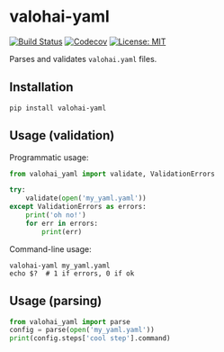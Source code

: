 # valohai-yaml

[![Build Status](https://travis-ci.org/valohai/valohai-yaml.svg?branch=master)](https://travis-ci.org/valohai/valohai-yaml)
[![Codecov](https://codecov.io/gh/valohai/valohai-yaml/branch/master/graph/badge.svg)](https://codecov.io/gh/valohai/valohai-yaml)
[![License: MIT](https://img.shields.io/badge/License-MIT-green.svg)](https://opensource.org/licenses/MIT)

Parses and validates `valohai.yaml` files.

Installation
------------

```
pip install valohai-yaml
```

Usage (validation)
------------------

Programmatic usage:

```python
from valohai_yaml import validate, ValidationErrors

try:
    validate(open('my_yaml.yaml'))
except ValidationErrors as errors:
    print('oh no!')
    for err in errors:
        print(err)
```

Command-line usage:

```
valohai-yaml my_yaml.yaml
echo $?  # 1 if errors, 0 if ok
```

Usage (parsing)
---------------

```python
from valohai_yaml import parse
config = parse(open('my_yaml.yaml'))
print(config.steps['cool step'].command)
```

